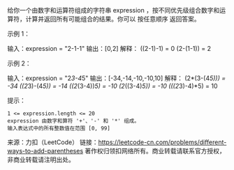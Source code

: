 给你一个由数字和运算符组成的字符串 expression ，按不同优先级组合数字和运算符，计算并返回所有可能组合的结果。你可以 按任意顺序 返回答案。

 

示例 1：

输入：expression = "2-1-1"
输出：[0,2]
解释：
((2-1)-1) = 0 
(2-(1-1)) = 2

示例 2：

输入：expression = "2*3-4*5"
输出：[-34,-14,-10,-10,10]
解释：
(2*(3-(4*5))) = -34 
((2*3)-(4*5)) = -14 
((2*(3-4))*5) = -10 
(2*((3-4)*5)) = -10 
(((2*3)-4)*5) = 10

 

提示：

    1 <= expression.length <= 20
    expression 由数字和算符 '+'、'-' 和 '*' 组成。
    输入表达式中的所有整数值在范围 [0, 99] 

来源：力扣（LeetCode）
链接：https://leetcode-cn.com/problems/different-ways-to-add-parentheses
著作权归领扣网络所有。商业转载请联系官方授权，非商业转载请注明出处。